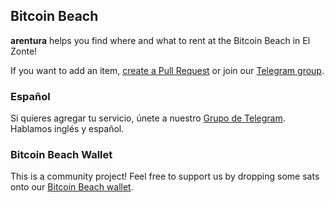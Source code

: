 ## Bitcoin Beach

**arentura** helps you find where and what to rent at the Bitcoin Beach in El Zonte!

If you want to add an item, [create a Pull Request](https://github.com/gcomte/arentura) or join our [Telegram group](https://t.me/arentura).

### Español

Si quieres agregar tu servicio, únete a nuestro [Grupo de Telegram](https://t.me/arentura). Hablamos inglés y español.

### Bitcoin Beach Wallet

This is a community project!
Feel free to support us by dropping some sats onto our [Bitcoin Beach wallet](https://ln.bitcoinbeach.com/arentura).
